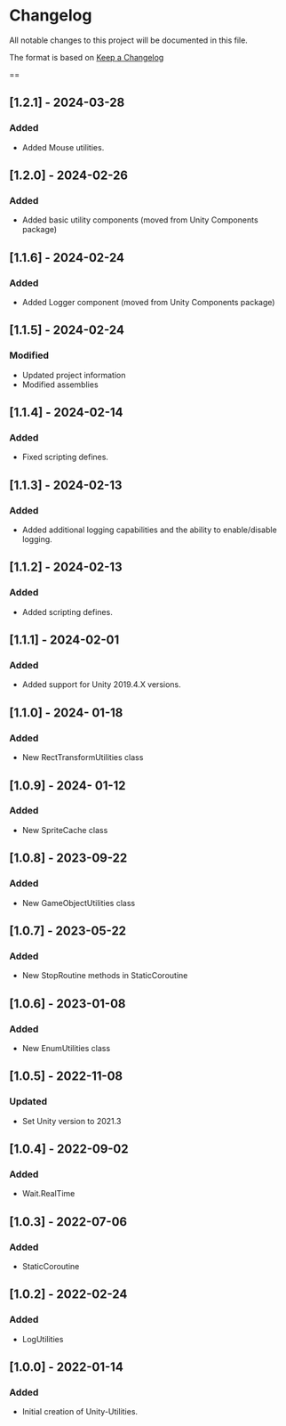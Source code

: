 # Changelog
All notable changes to this project will be documented in this file.

The format is based on [Keep a Changelog](https://keepachangelog.com/en/1.0.0/)

==
## [1.2.1] - 2024-03-28
### Added
- Added Mouse utilities.

## [1.2.0] - 2024-02-26
### Added
- Added basic utility components (moved from Unity Components package)

## [1.1.6] - 2024-02-24
### Added
- Added Logger component (moved from Unity Components package)

## [1.1.5] - 2024-02-24
### Modified
- Updated project information
- Modified assemblies

## [1.1.4] - 2024-02-14
### Added
- Fixed scripting defines.

## [1.1.3] - 2024-02-13
### Added
- Added additional logging capabilities and the ability to enable/disable logging.

## [1.1.2] - 2024-02-13
### Added
- Added scripting defines.

## [1.1.1] - 2024-02-01
### Added
- Added support for Unity 2019.4.X versions.

## [1.1.0] - 2024- 01-18
### Added
- New RectTransformUtilities class

## [1.0.9] - 2024- 01-12
### Added
- New SpriteCache class

## [1.0.8] - 2023-09-22
### Added
- New GameObjectUtilities class

## [1.0.7] - 2023-05-22
### Added
- New StopRoutine methods in StaticCoroutine

## [1.0.6] - 2023-01-08
### Added
- New EnumUtilities class

## [1.0.5] - 2022-11-08
### Updated
- Set Unity version to 2021.3

## [1.0.4] - 2022-09-02
### Added
- Wait.RealTime

## [1.0.3] - 2022-07-06
### Added
- StaticCoroutine

## [1.0.2] - 2022-02-24
### Added
- LogUtilities

## [1.0.0] - 2022-01-14
### Added
- Initial creation of Unity-Utilities.